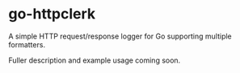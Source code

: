 go-httpclerk
==============

A simple HTTP request/response logger for Go supporting multiple formatters.

Fuller description and example usage coming soon.


